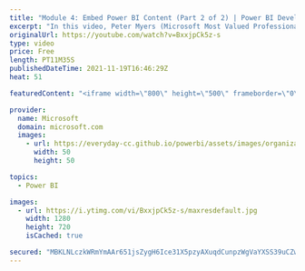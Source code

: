 ```yaml
---
title: "Module 4: Embed Power BI Content (Part 2 of 2) | Power BI Developer in a Day"
excerpt: "In this video, Peter Myers (Microsoft Most Valued Professional, and course developer) demonstrates how to develop with the Power BI REST API and embedding Power BI reports in an ASP.NET MVC web app. It is video 12 of 21.  The Power BI Developer in a Day online course empowers you as an app developer"
originalUrl: https://youtube.com/watch?v=BxxjpCk5z-s
type: video
price: Free
length: PT11M35S
publishedDateTime: 2021-11-19T16:46:29Z
heat: 51

featuredContent: "<iframe width=\"800\" height=\"500\" frameborder=\"0\" src=\"https://www.youtube.com/embed/BxxjpCk5z-s\" allow=\"accelerometer; autoplay; encrypted-media; gyroscope; picture-in-picture\" allowfullscreen></iframe>"

provider:
  name: Microsoft
  domain: microsoft.com
  images:
    - url: https://everyday-cc.github.io/powerbi/assets/images/organizations/microsoft.com-50x50.jpg
      width: 50
      height: 50

topics:
  - Power BI

images:
  - url: https://i.ytimg.com/vi/BxxjpCk5z-s/maxresdefault.jpg
    width: 1280
    height: 720
    isCached: true

secured: "MBKLNLczkWRmYmAAr651jsZygH6Ice31X5pzyAXuqdCunpzWgVaYXSS39uCZwfhbRrsJX5yZ5JglLbS3VO7hRs3DEdLb23UHAEZDZJ2BDukna+0ZkjNdovNB8KBVqH153AyTJQEgaYVQi+b5EzNTmmqGXAcs7D6BII7ncnr0MiTt9sXp4ybFvHazC93fdDSboH6VxwTlc0h+hQWTNfxsNKXqtkTPkm41P4GUx5j9JWT5VVwg8bLdbEMTnJpuOqkxGh2PDS3dyPw/1TZSQxllyg6Jn8NWuvzNvKjh9DKm+k+hJimS5FURcW7WtevOZlitbftYLwpuMbemN+c4fTfrykmFRDYX16LS++il3EncSUpuMRd1+FQ6lNA7hQD2E0TQ7Bu4gba2NJEVw5di4gWQr8GF0KpueS8CLnwusUSlfrc=;Iz8dynC/IEKJZmT/Mv7QNw=="
---
```


